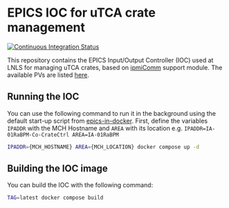 # EPICS IOC for uTCA crate management

[![Continuous Integration
Status](https://github.com/lnls-dig/ipmi-mgr-epics-ioc/actions/workflows/build.yml/badge.svg)](https://github.com/lnls-dig/ipmi-mgr-epics-ioc/actions)

This repository contains the EPICS Input/Output Controller (IOC) used at LNLS
for managing uTCA crates, based on
[ipmiComm](https://github.com/slac-epics-modules/ipmiComm) support module.
The available PVs are listed [here](PVList.md).

## Running the IOC

You can use the following command to run it in the background using the default
start-up script from
[epics-in-docker](https://github.com/cnpem/epics-in-docker). First, define the
variables `IPADDR` with the MCH Hostname and `AREA` with its location e.g.
`IPADDR=IA-01RaBPM-Co-CrateCtrl AREA=IA-01RaBPM`

```bash
IPADDR={MCH_HOSTNAME} AREA={MCH_LOCATION} docker compose up -d
```

## Building the IOC image

You can build the IOC with the following command:

```bash
TAG=latest docker compose build
```
